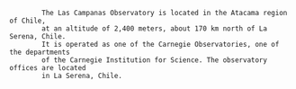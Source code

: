 
            The Las Campanas Observatory is located in the Atacama region of Chile,
            at an altitude of 2,400 meters, about 170 km north of La Serena, Chile.
            It is operated as one of the Carnegie Observatories, one of the departments
            of the Carnegie Institution for Science. The observatory offices are located
            in La Serena, Chile.
        